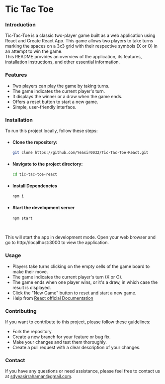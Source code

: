 # Tic Tac Toe


### Introduction
Tic-Tac-Toe is a classic two-player game built as a web application using React and Create React App. This game allows two players to take turns marking the spaces on a 3x3 grid with their respective symbols (X or O) in an attempt to win the game.<br>
This README provides an overview of the application, its features, installation instructions, and other essential information.
### Features
- Two players can play the game by taking turns.
- The game indicates the current player's turn.
- It displays the winner or a draw when the game ends.
- Offers a reset button to start a new game.
- Simple, user-friendly interface.
### Installation
To run this project locally, follow these steps:
- #### Clone the repository:
  ```bash
  git clone https://github.com/Yeasir0032/Tic-Tac-Toe-React.git
  ```
- #### Navigate to the project directory:
  ```bash
  cd tic-tac-toe-react
  ```
- #### Install Dependencies
  ```bash
  npm i
  ```
- #### Start the development server
  ```bash
  npm start
  ```
  <br>
This will start the app in development mode. Open your web browser and go to http://localhost:3000 to view the application.

### Usage
- Players take turns clicking on the empty cells of the game board to make their move.
- The game indicates the current player's turn (X or O).
- The game ends when one player wins, or it's a draw, in which case the result is displayed.
- Click the "New Game" button to reset and start a new game.
- Help from [React official Documentation](https://react.dev/learn/tutorial-tic-tac-toe)

### Contributing
If you want to contribute to this project, please follow these guidelines:<br>

- Fork the repository.
- Create a new branch for your feature or bug fix.
- Make your changes and test them thoroughly.
- Create a pull request with a clear description of your changes.

### Contact
If you have any questions or need assistance, please feel free to contact us at sdyeasirrahaman@gmail.com.
